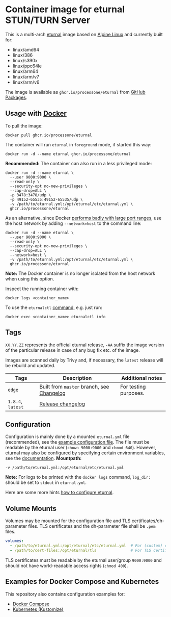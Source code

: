 # Container image for eturnal STUN/TURN Server

This is a multi-arch [eturnal](https://eturnal.net/) image based on [Alpine Linux](https://alpinelinux.org) and currently built for:

* linux/amd64
* linux/386
* linux/s390x
* linux/ppc64le
* linux/arm64
* linux/arm/v7
* linux/arm/v6

The image is available as `ghcr.io/processone/eturnal` from [GitHub Packages](https://github.com/processone/eturnal/pkgs/container/eturnal).

## Usage with [Docker](https://www.docker.com)

To pull the image:

    docker pull ghcr.io/processone/eturnal

The container will run `eturnal` in `foreground` mode, if started this way:

    docker run -d --name eturnal ghcr.io/processone/eturnal

**Recommended:** The container can also run in a less privileged mode:

```shell
docker run -d --name eturnal \
  --user 9000:9000 \
  --read-only \
  --security-opt no-new-privileges \
  --cap-drop=ALL \
  -p 3478:3478/udp \
  -p 49152-65535:49152-65535/udp \
  -v /path/to/eturnal.yml:/opt/eturnal/etc/eturnal.yml \
  ghcr.io/processone/eturnal
```

As an alternative, since Docker [performs badly with large port ranges](https://github.com/instrumentisto/coturn-docker-image/issues/3), use the host network by adding `--network=host` to the command line:

```shell
docker run -d --name eturnal \
  --user 9000:9000 \
  --read-only \
  --security-opt no-new-privileges \
  --cap-drop=ALL \
  --network=host \
  -v /path/to/eturnal.yml:/opt/eturnal/etc/eturnal.yml \
  ghcr.io/processone/eturnal
```

**Note:** The Docker container is no longer isolated from the host network when using this option.

Inspect the running container with:

    docker logs <container_name>

To use the `eturnalctl` [command](https://eturnal.net/documentation/#Operation), e.g. just run:

    docker exec <container_name> eturnalctl info

## Tags

`XX.YY.ZZ` represents the official eturnal release, `-AA` suffix the image version of the particular release in case of any bug fix etc. of the image.

Images are scanned daily by Trivy and, if necessary, the `latest` release will be rebuild and updated.

| Tags  | Description  | Additional notes  |
| ------------ | ------------ | ------------ |
| `edge`  | Built from `master` branch, see [Changelog](https://github.com/processone/eturnal/blob/master/CHANGELOG.md)  | For testing purposes.  |
| `1.8.4`, `latest`  | [Release changelog](https://github.com/processone/eturnal/releases/tag/1.8.4)  |   |


## Configuration

Configuration is mainly done by a mounted `eturnal.yml` file (recommended), see the [example configuration file](https://github.com/processone/eturnal/blob/master/config/eturnal.yml). The file must be readable by the eturnal user (`chown 9000:9000` and `chmod 640`). However, eturnal may also be configured by specifying certain environment variables, see the [documentation](https://eturnal.net/documentation/#Environment_Variables). **Mountpath:**

    -v /path/to/eturnal.yml:/opt/eturnal/etc/eturnal.yml

**Note:** For logs to be printed with the `docker logs` command, `log_dir:` should be set to `stdout` in `eturnal.yml`.

Here are some more hints [how to configure eturnal](https://eturnal.net/documentation/#Global_Configuration).

## Volume Mounts

Volumes may be mounted for the configuration file and TLS certificates/dh-parameter files. TLS certificates and the dh-parameter file shall be `.pem` files.

```yaml
volumes:
  - /path/to/eturnal.yml:/opt/eturnal/etc/eturnal.yml  # For (custom) configuration file.
  - /path/to/cert-files:/opt/eturnal/tls               # For TLS certificates.
```

TLS certificates must be readable by the eturnal user/group `9000:9000` and should not have world-readable access rights (`chmod 400`).

## Examples for Docker Compose and Kubernetes

This repository also contains configuration examples for:

* [Docker Compose](https://github.com/processone/eturnal/tree/master/docker-k8s/examples/docker-compose)
* [Kubernetes (Kustomize)](https://github.com/processone/eturnal/tree/master/docker-k8s/examples/kubernetes-kustomize)
